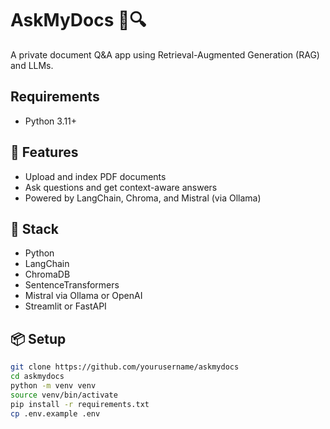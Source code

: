 # AskMyDocs 📄🔍

A private document Q&A app using Retrieval-Augmented Generation (RAG) and LLMs.

## Requirements
- Python 3.11+


## 🔧 Features
- Upload and index PDF documents
- Ask questions and get context-aware answers
- Powered by LangChain, Chroma, and Mistral (via Ollama)

## 🚀 Stack
- Python
- LangChain
- ChromaDB
- SentenceTransformers
- Mistral via Ollama or OpenAI
- Streamlit or FastAPI

## 📦 Setup

```bash
git clone https://github.com/yourusername/askmydocs
cd askmydocs
python -m venv venv
source venv/bin/activate 
pip install -r requirements.txt
cp .env.example .env

